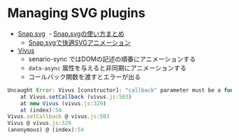 # Managing SVG plugins

- [Snap.svg](http://snapsvg.io/)
  - [Snap.svgの使い方まとめ](http://www.h2.dion.ne.jp/~defghi/snapsvg/snapsvg.xhtml)
  - [Snap.svgで快適SVGアニメーション](https://app.codegrid.net/entry/snapsvg-1)
- [Vivus](https://github.com/maxwellito/vivus)<br>
  - senario-sync ではDOMの記述の順番にアニメーションする
  - `data-async` 属性を与えると非同期にアニメーションする
  - コールバック関数を渡すとエラーが出る

```js
Uncaught Error: Vivus [constructor]: "callback" parameter must be a function
    at Vivus.setCallback (vivus.js:503)
    at new Vivus (vivus.js:329)
    at (index):54
Vivus.setCallback @ vivus.js:503
Vivus @ vivus.js:329
(anonymous) @ (index):54
```
